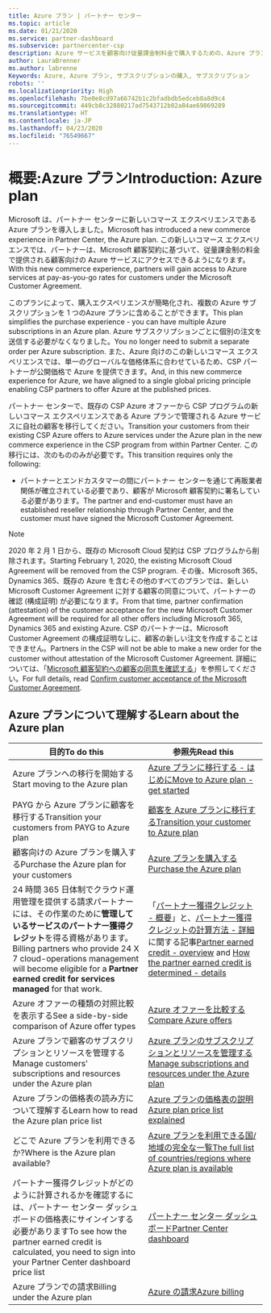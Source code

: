 ```yaml
---
title: Azure プラン | パートナー センター
ms.topic: article
ms.date: 01/21/2020
ms.service: partner-dashboard
ms.subservice: partnercenter-csp
description: Azure サービスを顧客向け従量課金制料金で購入するための、Azure プランのコマースエクスペリエンスについて説明します。 新しいセキュリティ要件についても説明します。
author: LauraBrenner
ms.author: labrenne
Keywords: Azure, Azure プラン, サブスクリプションの購入, サブスクリプション
robots: ''
ms.localizationpriority: High
ms.openlocfilehash: 7be0e8cd97a66742b1c2bfadbdb5edceb8a8d9c4
ms.sourcegitcommit: 449cb8c32880217ad7543712b02a84ae69869289
ms.translationtype: HT
ms.contentlocale: ja-JP
ms.lasthandoff: 04/23/2020
ms.locfileid: "76549667"
---
```

# <a name="introduction-azure-plan"></a><span data-ttu-id="c6044-105">概要:Azure プラン</span><span class="sxs-lookup"><span data-stu-id="c6044-105">Introduction: Azure plan</span></span>

<span data-ttu-id="c6044-106">Microsoft は、パートナー センターに新しいコマース エクスペリエンスである Azure プランを導入しました。</span><span class="sxs-lookup"><span data-stu-id="c6044-106">Microsoft has introduced a new commerce experience in Partner Center, the Azure plan.</span></span>  <span data-ttu-id="c6044-107">この新しいコマース エクスペリエンスでは、パートナーは、Microsoft 顧客契約に基づいて、従量課金制の料金で提供される顧客向けの Azure サービスにアクセスできるようになります。</span><span class="sxs-lookup"><span data-stu-id="c6044-107">With this new commerce experience, partners will gain access to Azure services at pay-as-you-go rates for customers under the Microsoft Customer Agreement.</span></span>

<span data-ttu-id="c6044-108">このプランによって、購入エクスペリエンスが簡略化され、複数の Azure サブスクリプションを 1 つのAzure プランに含めることができます。</span><span class="sxs-lookup"><span data-stu-id="c6044-108">This plan simplifies the purchase experience - you can have multiple Azure subscriptions in an Azure plan.</span></span> <span data-ttu-id="c6044-109">Azure サブスクリプションごとに個別の注文を送信する必要がなくなりました。</span><span class="sxs-lookup"><span data-stu-id="c6044-109">You no longer need to submit a separate order per Azure subscription.</span></span> <span data-ttu-id="c6044-110">また、Azure 向けのこの新しいコマース エクスペリエンスでは、単一のグローバルな価格体系に合わせているため、CSP パートナーが公開価格で Azure を提供できます。</span><span class="sxs-lookup"><span data-stu-id="c6044-110">And, in this new commerce experience for Azure, we have aligned to a single global pricing principle enabling CSP partners to offer Azure at the published prices.</span></span>

<span data-ttu-id="c6044-111">パートナー センターで、既存の CSP Azure オファーから CSP プログラムの新しいコマース エクスペリエンスである Azure プランで管理される Azure サービスに自社の顧客を移行してください。</span><span class="sxs-lookup"><span data-stu-id="c6044-111">Transition your customers from their existing CSP Azure offers to Azure services under the Azure plan in the new commerce experience in the CSP program from within Partner Center.</span></span> <span data-ttu-id="c6044-112">この移行には、次のもののみが必要です。</span><span class="sxs-lookup"><span data-stu-id="c6044-112">This transition requires only the following:</span></span>

- <span data-ttu-id="c6044-113">パートナーとエンドカスタマーの間にパートナー センターを通じて再販業者関係が確立されている必要であり、顧客が Microsoft 顧客契約に署名している必要があります。</span><span class="sxs-lookup"><span data-stu-id="c6044-113">The partner and end-customer must have an established reseller relationship through Partner Center, and the customer must have signed the Microsoft Customer Agreement.</span></span>

>[!Note]
><span data-ttu-id="c6044-114">2020 年 2 月 1 日から、既存の Microsoft Cloud 契約は CSP プログラムから削除されます。</span><span class="sxs-lookup"><span data-stu-id="c6044-114">Starting February 1, 2020, the existing Microsoft Cloud Agreement will be removed from the CSP program.</span></span> <span data-ttu-id="c6044-115">その後、Microsoft 365、Dynamics 365、既存の Azure を含むその他のすべてのプランでは、新しい Microsoft Customer Agreement に対する顧客の同意について、パートナーの確認 (構成証明) が必要になります。</span><span class="sxs-lookup"><span data-stu-id="c6044-115">From that time, partner confirmation (attestation) of the customer acceptance for the new Microsoft Customer Agreement will be required for all other offers including Microsoft 365, Dynamics 365 and existing Azure.</span></span> <span data-ttu-id="c6044-116">CSP のパートナーは、Microsoft Customer Agreement の構成証明なしに、顧客の新しい注文を作成することはできません。</span><span class="sxs-lookup"><span data-stu-id="c6044-116">Partners in the CSP will not be able to make a new order for the customer without attestation of the Microsoft Customer Agreement.</span></span> <span data-ttu-id="c6044-117">詳細については、「[Microsoft 顧客契約への顧客の同意を確認する](confirm-customer-agreement.md)」を参照してください。</span><span class="sxs-lookup"><span data-stu-id="c6044-117">For full details, read [Confirm customer acceptance of the Microsoft Customer Agreement](confirm-customer-agreement.md).</span></span>


## <a name="learn-about-the-azure-plan"></a><span data-ttu-id="c6044-118">Azure プランについて理解する</span><span class="sxs-lookup"><span data-stu-id="c6044-118">Learn about the Azure plan</span></span>

|<span data-ttu-id="c6044-119">**目的**</span><span class="sxs-lookup"><span data-stu-id="c6044-119">**To do this**</span></span>   |<span data-ttu-id="c6044-120">**参照先**</span><span class="sxs-lookup"><span data-stu-id="c6044-120">**Read this**</span></span>   |
|------------------|---------------------|
|<span data-ttu-id="c6044-121">Azure プランへの移行を開始する</span><span class="sxs-lookup"><span data-stu-id="c6044-121">Start moving to the Azure plan</span></span>|[<span data-ttu-id="c6044-122">Azure プランに移行する - はじめに</span><span class="sxs-lookup"><span data-stu-id="c6044-122">Move to Azure plan - get started</span></span>](azure-plan-get-started.md)
|<span data-ttu-id="c6044-123">PAYG から Azure プランに顧客を移行する</span><span class="sxs-lookup"><span data-stu-id="c6044-123">Transition your customers from PAYG to Azure plan</span></span>|[<span data-ttu-id="c6044-124">顧客を Azure プランに移行する</span><span class="sxs-lookup"><span data-stu-id="c6044-124">Transition your customer to Azure plan</span></span>](azure-plan-transition.md)|
|<span data-ttu-id="c6044-125">顧客向けの Azure プランを購入する</span><span class="sxs-lookup"><span data-stu-id="c6044-125">Purchase the Azure plan for your customers</span></span>|[<span data-ttu-id="c6044-126">Azure プランを購入する</span><span class="sxs-lookup"><span data-stu-id="c6044-126">Purchase the Azure plan</span></span>](purchase-azure-plan.md)|
|<span data-ttu-id="c6044-127">24 時間 365 日体制でクラウド運用管理を提供する請求パートナーには、その作業のために**管理しているサービスのパートナー獲得クレジット**を得る資格があります。</span><span class="sxs-lookup"><span data-stu-id="c6044-127">Billing partners who provide 24 X 7 cloud-operations management will become eligible for a **Partner earned credit for services managed** for that work.</span></span>|<span data-ttu-id="c6044-128">「[パートナー獲得クレジット - 概要](partner-earned-credit.md)」と、[パートナー獲得クレジットの計算方法 - 詳細](partner-earned-credit-explanation.md)に関する記事</span><span class="sxs-lookup"><span data-stu-id="c6044-128">[Partner earned credit - overview](partner-earned-credit.md) and [How the partner earned credit is determined - details](partner-earned-credit-explanation.md)</span></span>|
|<span data-ttu-id="c6044-129">Azure オファーの種類の対照比較を表示する</span><span class="sxs-lookup"><span data-stu-id="c6044-129">See a side-by-side comparison of Azure offer types</span></span>|[<span data-ttu-id="c6044-130">Azure オファーを比較する</span><span class="sxs-lookup"><span data-stu-id="c6044-130">Compare Azure offers</span></span>](compare-azure-offers.md)|
|<span data-ttu-id="c6044-131">Azure プランで顧客のサブスクリプションとリソースを管理する</span><span class="sxs-lookup"><span data-stu-id="c6044-131">Manage customers' subscriptions and resources under the Azure plan</span></span>|[<span data-ttu-id="c6044-132">Azure プランのサブスクリプションとリソースを管理する</span><span class="sxs-lookup"><span data-stu-id="c6044-132">Manage subscriptions and resources under the Azure plan</span></span>](azure-plan-manage.md)|
|<span data-ttu-id="c6044-133">Azure プランの価格表の読み方について理解する</span><span class="sxs-lookup"><span data-stu-id="c6044-133">Learn how to read the Azure plan price list</span></span>   |[<span data-ttu-id="c6044-134">Azure プランの価格表の説明</span><span class="sxs-lookup"><span data-stu-id="c6044-134">Azure plan price list explained</span></span>](azure-plan-price-list.md)|
|<span data-ttu-id="c6044-135">どこで Azure プランを利用できるか?</span><span class="sxs-lookup"><span data-stu-id="c6044-135">Where is the Azure plan available?</span></span>|[<span data-ttu-id="c6044-136">Azure プランを利用できる国/地域の完全な一覧</span><span class="sxs-lookup"><span data-stu-id="c6044-136">The full list of countries/regions where Azure plan is available</span></span>](https://query.prod.cms.rt.microsoft.com/cms/api/am/binary/RE3QN0x)
|<span data-ttu-id="c6044-137">パートナー獲得クレジットがどのように計算されるかを確認するには、パートナー センター ダッシュボードの価格表にサインインする必要があります</span><span class="sxs-lookup"><span data-stu-id="c6044-137">To see how the partner earned credit is calculated, you need to sign into your Partner Center dashboard price list</span></span>|[<span data-ttu-id="c6044-138">パートナー センター ダッシュボード</span><span class="sxs-lookup"><span data-stu-id="c6044-138">Partner Center dashboard</span></span>](https://partner.microsoft.com/en-us/dashboard/home)|
|<span data-ttu-id="c6044-139">Azure プランでの請求</span><span class="sxs-lookup"><span data-stu-id="c6044-139">Billing under the Azure plan</span></span>|[<span data-ttu-id="c6044-140">Azure の請求</span><span class="sxs-lookup"><span data-stu-id="c6044-140">Azure billing</span></span>](azure-plan-billing.md)| 





